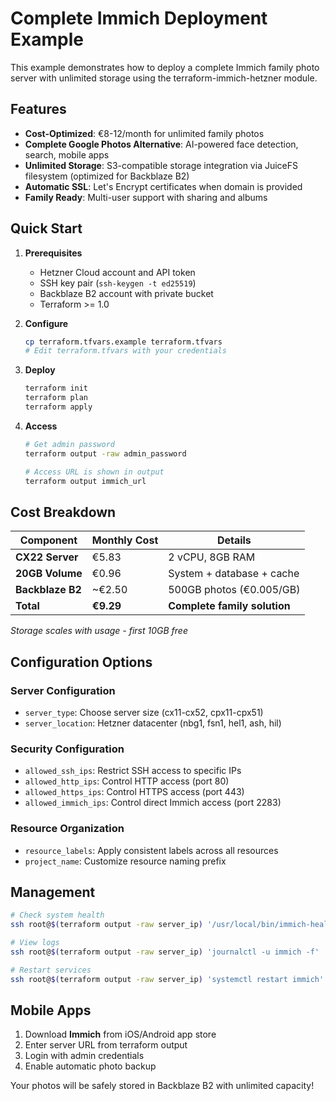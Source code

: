 # Complete Immich Deployment Example

This example demonstrates how to deploy a complete Immich family photo server with unlimited storage using the terraform-immich-hetzner module.

## Features

- **Cost-Optimized**: €8-12/month for unlimited family photos
- **Complete Google Photos Alternative**: AI-powered face detection, search, mobile apps
- **Unlimited Storage**: S3-compatible storage integration via JuiceFS filesystem (optimized for Backblaze B2)
- **Automatic SSL**: Let's Encrypt certificates when domain is provided
- **Family Ready**: Multi-user support with sharing and albums

## Quick Start

1. **Prerequisites**
   - Hetzner Cloud account and API token
   - SSH key pair (`ssh-keygen -t ed25519`)
   - Backblaze B2 account with private bucket
   - Terraform >= 1.0

2. **Configure**
   ```bash
   cp terraform.tfvars.example terraform.tfvars
   # Edit terraform.tfvars with your credentials
   ```

3. **Deploy**
   ```bash
   terraform init
   terraform plan
   terraform apply
   ```

4. **Access**
   ```bash
   # Get admin password
   terraform output -raw admin_password
   
   # Access URL is shown in output
   terraform output immich_url
   ```

## Cost Breakdown

| Component | Monthly Cost | Details |
|-----------|--------------|---------|
| **CX22 Server** | €5.83 | 2 vCPU, 8GB RAM |
| **20GB Volume** | €0.96 | System + database + cache |
| **Backblaze B2** | ~€2.50 | 500GB photos (€0.005/GB) |
| **Total** | **€9.29** | **Complete family solution** |

*Storage scales with usage - first 10GB free*

## Configuration Options

### Server Configuration
- `server_type`: Choose server size (cx11-cx52, cpx11-cpx51)
- `server_location`: Hetzner datacenter (nbg1, fsn1, hel1, ash, hil)

### Security Configuration
- `allowed_ssh_ips`: Restrict SSH access to specific IPs
- `allowed_http_ips`: Control HTTP access (port 80)
- `allowed_https_ips`: Control HTTPS access (port 443)
- `allowed_immich_ips`: Control direct Immich access (port 2283)

### Resource Organization
- `resource_labels`: Apply consistent labels across all resources
- `project_name`: Customize resource naming prefix

## Management

```bash
# Check system health
ssh root@$(terraform output -raw server_ip) '/usr/local/bin/immich-health-check.sh'

# View logs
ssh root@$(terraform output -raw server_ip) 'journalctl -u immich -f'

# Restart services
ssh root@$(terraform output -raw server_ip) 'systemctl restart immich'
```

## Mobile Apps

1. Download **Immich** from iOS/Android app store
2. Enter server URL from terraform output
3. Login with admin credentials
4. Enable automatic photo backup

Your photos will be safely stored in Backblaze B2 with unlimited capacity!